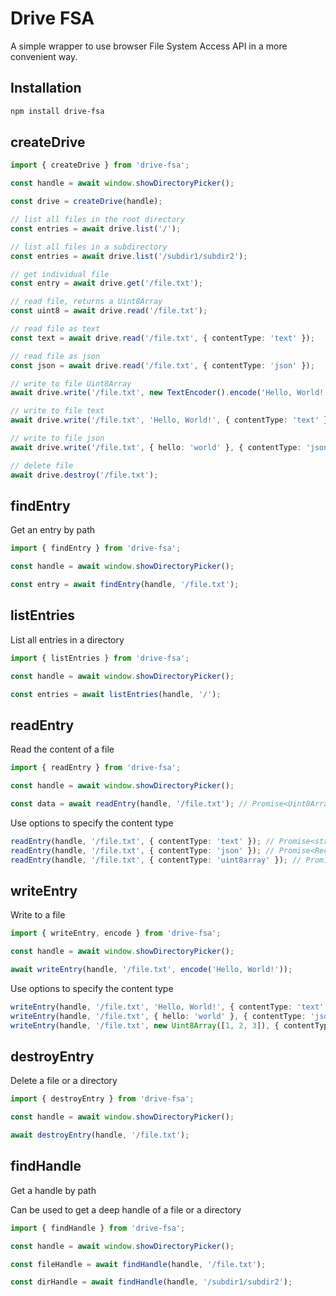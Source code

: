 # Drive FSA

A simple wrapper to use browser File System Access API in a more convenient way.


## Installation

```bash 
npm install drive-fsa
```

## createDrive

```ts
import { createDrive } from 'drive-fsa';

const handle = await window.showDirectoryPicker();

const drive = createDrive(handle);

// list all files in the root directory
const entries = await drive.list('/');

// list all files in a subdirectory
const entries = await drive.list('/subdir1/subdir2');

// get individual file
const entry = await drive.get('/file.txt');

// read file, returns a Uint8Array
const uint8 = await drive.read('/file.txt');

// read file as text
const text = await drive.read('/file.txt', { contentType: 'text' });

// read file as json 
const json = await drive.read('/file.txt', { contentType: 'json' });

// write to file Uint8Array
await drive.write('/file.txt', new TextEncoder().encode('Hello, World!'));

// write to file text 
await drive.write('/file.txt', 'Hello, World!', { contentType: 'text' });

// write to file json 
await drive.write('/file.txt', { hello: 'world' }, { contentType: 'json' });

// delete file 
await drive.destroy('/file.txt');
```

## findEntry 

Get an entry by path

```ts
import { findEntry } from 'drive-fsa';

const handle = await window.showDirectoryPicker();

const entry = await findEntry(handle, '/file.txt');
```

## listEntries

List all entries in a directory

```ts 
import { listEntries } from 'drive-fsa';

const handle = await window.showDirectoryPicker();

const entries = await listEntries(handle, '/');
```

## readEntry

Read the content of a file

```ts 
import { readEntry } from 'drive-fsa';

const handle = await window.showDirectoryPicker();

const data = await readEntry(handle, '/file.txt'); // Promise<Uint8Array>
```

Use options to specify the content type

```ts 
readEntry(handle, '/file.txt', { contentType: 'text' }); // Promise<string>
readEntry(handle, '/file.txt', { contentType: 'json' }); // Promise<Record<string, any>>
readEntry(handle, '/file.txt', { contentType: 'uint8array' }); // Promise<Uint8Array>
```

## writeEntry 

Write to a file

```ts 
import { writeEntry, encode } from 'drive-fsa';

const handle = await window.showDirectoryPicker();

await writeEntry(handle, '/file.txt', encode('Hello, World!'));
```

Use options to specify the content type

```ts 
writeEntry(handle, '/file.txt', 'Hello, World!', { contentType: 'text' });
writeEntry(handle, '/file.txt', { hello: 'world' }, { contentType: 'json' });
writeEntry(handle, '/file.txt', new Uint8Array([1, 2, 3]), { contentType: 'uint8array' });
```

## destroyEntry 

Delete a file or a directory

```ts
import { destroyEntry } from 'drive-fsa';

const handle = await window.showDirectoryPicker();

await destroyEntry(handle, '/file.txt');
```

## findHandle

Get a handle by path

Can be used to get a deep handle of a file or a directory

```ts
import { findHandle } from 'drive-fsa';

const handle = await window.showDirectoryPicker();

const fileHandle = await findHandle(handle, '/file.txt');

const dirHandle = await findHandle(handle, '/subdir1/subdir2');
```
